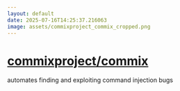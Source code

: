 ```yaml
---
layout: default
date: 2025-07-16T14:25:37.216063
image: assets/commixproject_commix_cropped.png
---
```


# [commixproject/commix](https://github.com/commixproject/commix)

automates finding and exploiting command injection bugs
